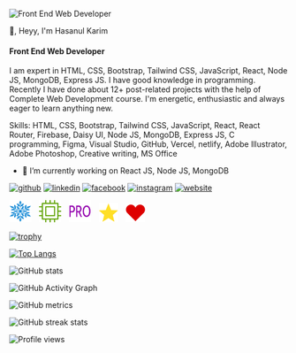 ![Front End Web Developer](https://media-exp1.licdn.com/dms/image/C5616AQEeohN5HKWNoA/profile-displaybackgroundimage-shrink_350_1400/0/1637256143523?e=1675296000&v=beta&t=YhvgRq_BhjnKtwrRpRAocHk5E0Y2sZrfsWwXdeyVsf8)

👋, Heyy, I'm Hasanul Karim
#### Front End Web Developer

I am expert in HTML, CSS, Bootstrap, Tailwind CSS, JavaScript, React, Node JS, MongoDB, Express JS. I have good knowledge in programming. Recently I have done about 12+ post-related projects with the help of Complete Web Development course. I'm energetic, enthusiastic and always eager to learn anything new. 

Skills: HTML, CSS, Bootstrap, Tailwind CSS, JavaScript, React, React Router, Firebase, Daisy UI, Node JS, MongoDB, Express JS, C programming, Figma, Visual Studio, GitHub, Vercel, netlify, Adobe Illustrator, Adobe Photoshop, Creative writing, MS Office

- 🔭 I’m currently working on React JS, Node JS, MongoDB 


[<img src='https://cdn.jsdelivr.net/npm/simple-icons@3.0.1/icons/github.svg' alt='github' height='40'>](https://github.com/hasanulhasan)  [<img src='https://cdn.jsdelivr.net/npm/simple-icons@3.0.1/icons/linkedin.svg' alt='linkedin' height='40'>](https://www.linkedin.com/in/md-hasanul-karim-49284910a/)  [<img src='https://cdn.jsdelivr.net/npm/simple-icons@3.0.1/icons/facebook.svg' alt='facebook' height='40'>](https://www.facebook.com/hasanulkarim.hasan1)  [<img src='https://cdn.jsdelivr.net/npm/simple-icons@3.0.1/icons/instagram.svg' alt='instagram' height='40'>](https://www.instagram.com/hasanulhasan/)  [<img src='https://cdn.jsdelivr.net/npm/simple-icons@3.0.1/icons/icloud.svg' alt='website' height='40'>](https://sites.google.com/view/hasanulkarim/home)  

<a href='https://archiveprogram.github.com/'><img src='https://raw.githubusercontent.com/acervenky/animated-github-badges/master/assets/acbadge.gif' width='40' height='40'></a> <a href='https://docs.github.com/en/developers'><img src='https://raw.githubusercontent.com/acervenky/animated-github-badges/master/assets/devbadge.gif' width='40' height='40'></a> <a href='https://github.com/pricing'><img src='https://raw.githubusercontent.com/acervenky/animated-github-badges/master/assets/pro.gif' width='40' height='40'></a> <a href='https://stars.github.com/'><img src='https://raw.githubusercontent.com/acervenky/animated-github-badges/master/assets/starbadge.gif' width='35' height='35'></a> <a href='https://docs.github.com/en/github/supporting-the-open-source-community-with-github-sponsors'><img src='https://raw.githubusercontent.com/acervenky/animated-github-badges/master/assets/sponsorbadge.gif' width='35' height='35'></a> 

[![trophy](https://github-profile-trophy.vercel.app/?username=hasanulhasan)](https://github.com/ryo-ma/github-profile-trophy)

[![Top Langs](https://github-readme-stats.vercel.app/api/top-langs/?username=hasanulhasan)](https://github.com/anuraghazra/github-readme-stats)

![GitHub stats](https://github-readme-stats.vercel.app/api?username=hasanulhasan&show_icons=true&theme=radical&count_private=true)  

![GitHub Activity Graph](https://activity-graph.herokuapp.com/graph?username=hasanulhasan)  

![GitHub metrics](https://metrics.lecoq.io/hasanulhasan)  

![GitHub streak stats](https://streak-stats.demolab.com/?user=hasanulhasan)  

![Profile views](https://gpvc.arturio.dev/hasanulhasan)  